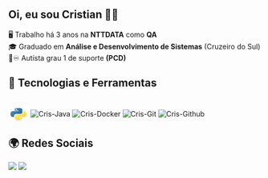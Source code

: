 ## Oi, eu sou Cristian 🫰🏻
🖥️ Trabalho há 3 anos na **NTTDATA** como **QA**  
🎓 Graduado em **Análise e Desenvolvimento de Sistemas** (Cruzeiro do Sul)  
🧩♾️ Autista grau 1 de suporte **(PCD)**  

##
## 🚀 Tecnologias e Ferramentas
<div style="display: inline_block"><br>
  <img align="center" alt="Cris-Python" height="30" width="40" src="https://raw.githubusercontent.com/devicons/devicon/master/icons/python/python-original.svg">
  <img align="center" alt="Cris-Java" height="30" width="40" src="https://cdn.jsdelivr.net/gh/devicons/devicon@latest/icons/java/java-original.svg">
  <img align="center" alt="Cris-Docker" height="40" width="50" src="https://cdn.jsdelivr.net/gh/devicons/devicon@latest/icons/docker/docker-original.svg">
  <img align="center" alt="Cris-Git" height="30" width="40" src="https://cdn.jsdelivr.net/gh/devicons/devicon@latest/icons/git/git-original.svg">
  <img align="center" alt="Cris-Github" height="30" width="40" src="https://cdn.jsdelivr.net/gh/devicons/devicon@latest/icons/github/github-original-wordmark.svg">
</div>

## 🌍 Redes Sociais

<div> 
  <a href="https://www.linkedin.com/in/cristian-da-silva-laurentino/" target="_blank"><img src="https://img.shields.io/badge/-LinkedIn-%230077B5?style=for-the-badge&logo=linkedin&logoColor=white" target="_blank"></a> 
  <a href = "mailto:cris.laurentino28@gmail.com"><img src="https://img.shields.io/badge/-Gmail-%23333?style=for-the-badge&logo=gmail&logoColor=white" target="_blank"></a>
  
</div>
